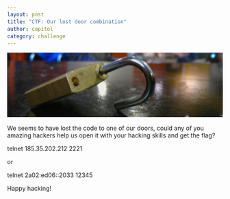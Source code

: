 ```yaml
---
layout: post
title: "CTF: Our lost door combination"
author: capitol
category: challenge
---
```

![lock](/images/lock.jpg)

We seems to have lost the code to one of our doors, could any of you amazing hackers help us open it with your hacking skills and get the flag?

telnet 185.35.202.212 2221

or

telnet 2a02:ed06::2033 12345


Happy hacking!


